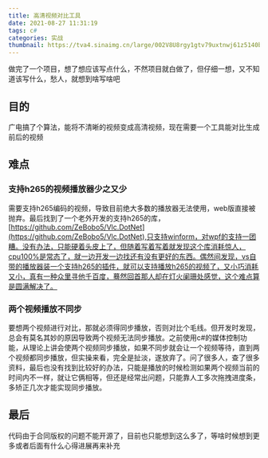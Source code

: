 ```yaml
---
title: 高清视频对比工具
date: 2021-08-27 11:31:19
tags: c#
categories: 实战
thumbnail: https://tva4.sinaimg.cn/large/002V8U8rgy1gtv79uxtnwj61z5140b2902.jpg
---
```

做完了一个项目，想了想应该写点什么，不然项目就白做了，但仔细一想，又不知道该写什么，愁人，就想到啥写啥吧
## 目的
广电搞了个算法，能将不清晰的视频变成高清视频，现在需要一个工具能对比生成前后的视频
## 难点
### 支持h265的视频播放器少之又少
需要支持h265编码的视频，导致目前绝大多数的播放器无法使用，web版直接被抛弃。最后找到了一个老外开发的支持h265的库，[https://github.com/ZeBobo5/Vlc.DotNet](https://github.com/ZeBobo5/Vlc.DotNet),只支持winform，对wpf的支持一团糟。没有办法，只能硬着头皮上了，但随着写着写着就发现这个库消耗惊人，cpu100%是常态了，就一边开发一边找还有没有更好的东西。偶然间发现，vs自带的播放器装一个支持h265的插件，就可以支持播放h265的视频了，又小巧消耗又小，真有一种众里寻他千百度，蓦然回首那人却在灯火阑珊处感觉，这个难点算是圆满解决了。
### 两个视频播放不同步
要想两个视频进行对比，那就必须得同步播放，否则对比个毛线。但开发时发现，总会有莫名其妙的原因导致两个视频无法同步播放。之前使用c#的媒体控制功能，从理论上讲会使两个视频同步播放，如果不同步就会让一个视频等待，直到两个视频都同步播放，但实操来看，完全是扯淡，遂放弃了。问了很多人，查了很多资料，最后也没有找到比较好的办法，只能是播放的时候检测如果两个视频当前的时间内不一样，就让它俩相等，但还是经常出问题，只能靠人工多次拖拽进度条，多矫正几次才能实现同步播放。
## 最后
代码由于合同版权的问题不能开源了，目前也只能想到这么多了，等啥时候想到更多或者后面有什么心得进展再来补充